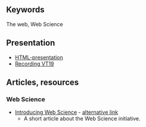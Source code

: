 
## Keywords
The web, Web Science

## Presentation
- [HTML-presentation](#)
- [Recording VT19](#)


## Articles, resources
### Web Science
- [Introducing Web Science](http://eprints.soton.ac.uk/266555/1/CACM.pdf)  -  [alternative link](http://cacm.acm.org/magazines/2008/7/5366-web-science/fulltext)
  - A short article about the Web Science initiative.